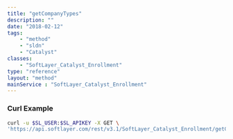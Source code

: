 ```yaml
---
title: "getCompanyTypes"
description: ""
date: "2018-02-12"
tags:
    - "method"
    - "sldn"
    - "Catalyst"
classes:
    - "SoftLayer_Catalyst_Enrollment"
type: "reference"
layout: "method"
mainService : "SoftLayer_Catalyst_Enrollment"
---
```


### Curl Example
```bash
curl -u $SL_USER:$SL_APIKEY -X GET \
'https://api.softlayer.com/rest/v3.1/SoftLayer_Catalyst_Enrollment/getCompanyTypes'
```
